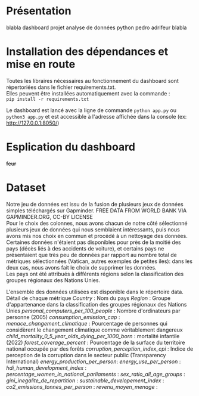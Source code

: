 # Présentation
blabla dashboard projet analyse de données python pedro adrifeur blabla

# Installation des dépendances et mise en route
Toutes les libraires nécessaires au fonctionnement du dashboard sont répertoriées dans le fichier requirements.txt.  
Elles peuvent être installées automatiquement avec la commande :  
`pip install -r requirements.txt`

Le dashboard est lancé avec la ligne de commande `python app.py` ou `python3 app.py` et est accessible à l'adresse affichée dans la console (ex: http://127.0.0.1:8050/)

# Esplication du dashboard
~~feur~~  
# Dataset  
Notre jeu de données est issu de la fusion de plusieurs jeux de données simples téléchargés sur Gapminder.  FREE DATA FROM WORLD BANK VIA GAPMINDER.ORG, CC-BY LICENSE  
Pour le choix des colonnes, nous avons chacun de notre côté sélectionné plusieurs jeux de données qui nous semblaient intéressants, puis nous avons mis nos choix en commun et procédé à un nettoyage des données. Certaines données n'étaient pas disponibles pour près de la moitié des pays (décès liés à des accidents de voiture), et certains pays ne présentaient que très peu de données par rapport au nombre total de métriques sélectionnées (Vatican, autres exemples de petites iles): dans les deux cas, nous avons fait le choix de supprimer les données.  
Les pays ont été attribués à différents régions selon la classification des groupes régionaux des Nations Unies.

L'ensemble des données utilisées est disponible dans le répertoire data.  
Détail de chaque métrique
*Country* : Nom du pays
*Region* : Groupe d'appartenance dans la classification des groupes régionaux des Nations Unies
*personal_computers_per_100_people* : Nombre d'ordinateurs par personne (2005)
*consumption_emission_cap* :
*menace_changement_climatique* : Pourcentage de personnes qui considèrent le changement climatique comme véritablement dangereux
*child_mortality_0_5_year_olds_dying_per_1000_born* : mortalité infantile (2022)
*forest_coverage_percent* :  Pourcentage de la surface du territoire national occupée par des forêts
*corruption_perception_index_cpi* :  Indice de perception de la corruption  dans le secteur public (Transparency International)
*energy_production_per_person*: 
*energy_use_per_person* :
*hdi_human_development_index* :
*percentage_women_in_national_parliaments* :
*sex_ratio_all_age_groups* :
*gini_inegalite_de_repartition* :
*sustainable_developement_index* :
*co2_emissions_tonnes_per_person* :
*revenu_moyen_menage* :














